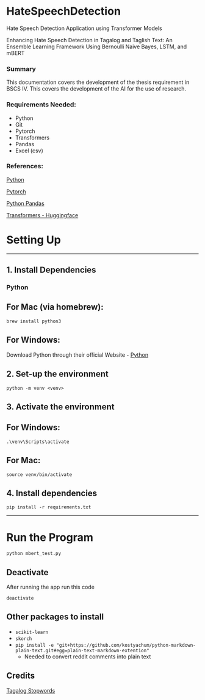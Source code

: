 # HateSpeechDetection

Hate Speech Detection Application using Transformer Models

Enhancing Hate Speech Detection in Tagalog and Taglish Text: An Ensemble Learning Framework Using Bernoulli Naive Bayes, LSTM, and mBERT
### Summary

This documentation covers the development of the thesis requirement in BSCS IV. This covers the development of the AI for the use of research.

### Requirements Needed:

- Python
- Git
- Pytorch
- Transformers
- Pandas
- Excel (csv)

### References:

[Python](https://www.python.org/doc/)

[Pytorch](https://pytorch.org/docs/stable/index.html)

[Python Pandas](https://pandas.pydata.org/docs/)

[Transformers - Huggingface](https://huggingface.co/docs/transformers/index)

# Setting Up

---

## 1. Install Dependencies

### Python

## For Mac (via homebrew):

```
brew install python3
```

## For Windows:

Download Python through their official Website - [Python](https://www.python.org/downloads/)

## 2. Set-up the environment

```
python -m venv <venv>
```

## 3. Activate the environment

## For Windows:

```
.\venv\Scripts\activate
```

## For Mac:

```
source venv/bin/activate

```

## 4. Install dependencies

`pip install -r requirements.txt`

---

# Run the Program

```
python mbert_test.py
```

## Deactivate

After running the app run this code

```
deactivate
```

## Other packages to install

- `scikit-learn`
- `skorch`
- `pip install -e "git+https://github.com/kostyachum/python-markdown-plain-text.git#egg=plain-text-markdown-extention"`
  - Needed to convert reddit comments into plain text

## Credits

[Tagalog Stopwords](https://github.com/stopwords-iso/stopwords-tl/blob/master/stopwords-tl.txt)
